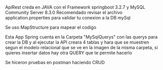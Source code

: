 ApiRest creda en JAVA con el Framework springboot 3.2.7 y MySQL Community Server 8.3.0 Recomendado revisar el archivo application.properties para validar tu conexion a la DB mySql

Se uso MapStructure para mapear el codigo

Esta App Spring cuenta en la Carpeta "MySqlQuerys" con las querys para crear la DB y al ejecutar la API creara 4 tablas y hara que se muestren segun el modelo relacional que se ve en la imagen de la misma carpeta, si quieres insertar datos hay otra QUERY que te permite hacerlo

Se hiceron pruebas en postman haciendo CRUD
